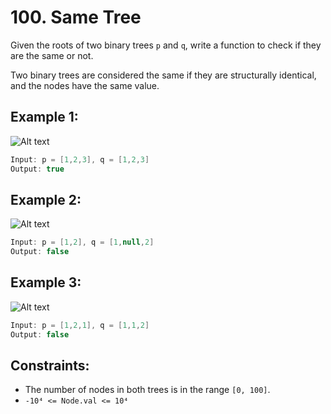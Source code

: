 # 100. Same Tree

Given the roots of two binary trees `p` and `q`, write a function to check if they are the same or not.

Two binary trees are considered the same if they are structurally identical, and the nodes have the same value.

## Example 1:

![Alt text](https://assets.leetcode.com/uploads/2020/12/20/ex1.jpg)

```java
Input: p = [1,2,3], q = [1,2,3]
Output: true
```

## Example 2:

![Alt text](https://assets.leetcode.com/uploads/2020/12/20/ex2.jpg)

```java
Input: p = [1,2], q = [1,null,2]
Output: false
```

## Example 3:

![Alt text](https://assets.leetcode.com/uploads/2020/12/20/ex3.jpg)

```java
Input: p = [1,2,1], q = [1,1,2]
Output: false
```

## Constraints:

- The number of nodes in both trees is in the range `[0, 100]`.
- `-10⁴ <= Node.val <= 10⁴`
